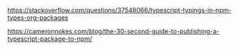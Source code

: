 https://stackoverflow.com/questions/37548066/typescript-typings-in-npm-types-org-packages

https://cameronnokes.com/blog/the-30-second-guide-to-publishing-a-typescript-package-to-npm/